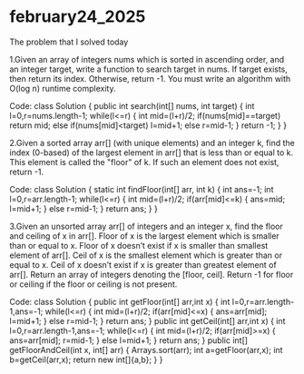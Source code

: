 # february24_2025
The problem that I solved today

1.Given an array of integers nums which is sorted in ascending order, and an integer target, write a function to search target in nums. If target exists, then return its index. Otherwise, return -1. You must write an algorithm with O(log n) runtime complexity.

Code:
class Solution {
    public int search(int[] nums, int target) {
        int l=0,r=nums.length-1;
        while(l<=r)
        {
            int mid=(l+r)/2;
            if(nums[mid]==target)
                return mid;
            else if(nums[mid]<target)
                l=mid+1;
            else
                r=mid-1;
        }
        return -1;
    }
}

2.Given a sorted array arr[] (with unique elements) and an integer k, find the index (0-based) of the largest element in arr[] that is less than or equal to k. This element is called the "floor" of k. If such an element does not exist, return -1.

Code:
class Solution {
    static int findFloor(int[] arr, int k) {
        int ans=-1;
        int l=0,r=arr.length-1;
        while(l<=r)
        {
            int mid=(l+r)/2;
            if(arr[mid]<=k)
            {
                ans=mid;
                l=mid+1;
            }
            else
                r=mid-1;
        }
        return ans;
    }
}

3.Given an unsorted array arr[] of integers and an integer x, find the floor and ceiling of x in arr[].
Floor of x is the largest element which is smaller than or equal to x. Floor of x doesn’t exist if x is smaller than smallest element of arr[].
Ceil of x is the smallest element which is greater than or equal to x. Ceil of x doesn’t exist if x is greater than greatest element of arr[].
Return an array of integers denoting the [floor, ceil]. Return -1 for floor or ceiling if the floor or ceiling is not present.

Code:
class Solution {
    public int getFloor(int[] arr,int x)
    {
        int l=0,r=arr.length-1,ans=-1;
        while(l<=r)
        {
            int mid=(l+r)/2;
            if(arr[mid]<=x)
            {
                ans=arr[mid];
                l=mid+1;
            }
            else
                r=mid-1;
        }
        return ans;
    }
    public int getCeil(int[] arr,int x)
    {
        int l=0,r=arr.length-1,ans=-1;
        while(l<=r)
        {
            int mid=(l+r)/2;
            if(arr[mid]>=x)
            {
                ans=arr[mid];
                r=mid-1;
            }
            else
                l=mid+1;
        }
        return ans;
    }
    public int[] getFloorAndCeil(int x, int[] arr) {
        Arrays.sort(arr);
        int a=getFloor(arr,x);
        int b=getCeil(arr,x);
        return new int[]{a,b};
    }
}
